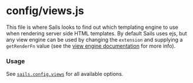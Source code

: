 # config/views.js

This file is where Sails looks to find out which templating engine to use when rendering server side HTML templates.  By default Sails uses ejs, but any view engine can be used by changing the `extension` and supplying a `getRenderFn` value (see the [view engine documentation](https://sailsjs.com/documentation/concepts/Views/ViewEngines.html) for more info).

### Usage

See [`sails.config.views`](https://sailsjs.com/documentation/reference/configuration/sails-config-views) for all available options.

<docmeta name="displayName" value="views.js">
